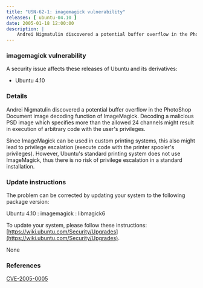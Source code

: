 ```yaml
---
title: "USN-62-1: imagemagick vulnerability"
releases: [ ubuntu-04.10 ]
date: 2005-01-18 12:00:00
description: |
    Andrei Nigmatulin discovered a potential buffer overflow in the PhotoShop Document image decoding function of ImageMagick. Decoding a malicious PSD image which specifies more than the allowed 24 channels might result in execution of arbitrary code with the user&#39;s privileges.
--- 
```

 
### imagemagick vulnerability

A security issue affects these releases of Ubuntu and its derivatives:

* Ubuntu 4.10

### Details

Andrei Nigmatulin discovered a potential buffer overflow in the PhotoShop Document image decoding function of ImageMagick. Decoding a malicious PSD image which specifies more than the allowed 24 channels might result in execution of arbitrary code with the user&#39;s privileges.

Since ImageMagick can be used in custom printing systems, this also might lead to privilege escalation (execute code with the printer spooler&#39;s privileges). However, Ubuntu&#39;s standard printing system does not use ImageMagick, thus there is no risk of privilege escalation in a standard installation.

### Update instructions

The problem can be corrected by updating your system to the following package version:

Ubuntu 4.10
 : imagemagick 
 : libmagick6 

To update your system, please follow these instructions: [https://wiki.ubuntu.com/Security/Upgrades](https://wiki.ubuntu.com/Security/Upgrades).

None

### References

 [CVE-2005-0005](http://people.ubuntu.com/~ubuntu-security/cve/CVE-2005-0005)
 
